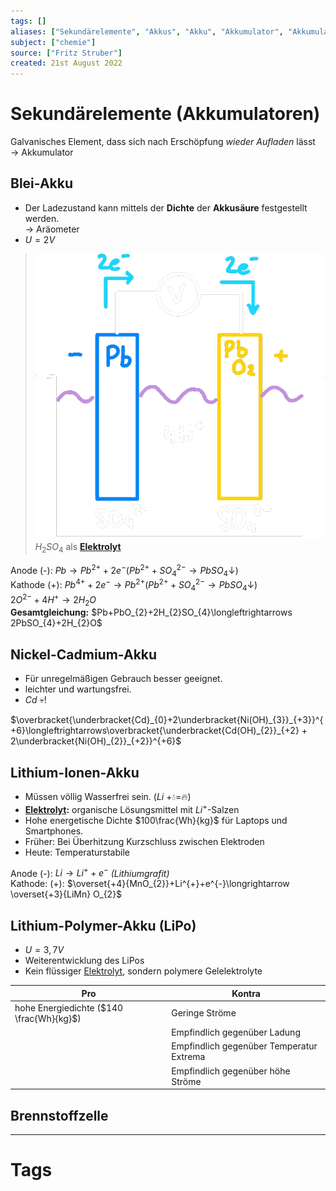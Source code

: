```yaml
---
tags: []
aliases: ["Sekundärelemente", "Akkus", "Akku", "Akkumulator", "Akkumulatoren"]
subject: ["chemie"]
source: ["Fritz Struber"]
created: 21st August 2022
---
```


# Sekundärelemente (Akkumulatoren)

Galvanisches Element, dass sich nach Erschöpfung *wieder Aufladen* lässt $\rightarrow$ Akkumulator 

## Blei-Akku

- Der Ladezustand kann mittels der **Dichte** der **Akkusäure** festgestellt werden.  
	$\rightarrow$ Aräometer
- $U=2V$

>![450](assets/Bleiakku.png)  
>$H_{2}SO_4$ als **[Elektrolyt](Elektrochemie.md)** 

Anode (-): $Pb\longrightarrow Pb^{2+}+2e^{-}(Pb^{2+}+SO_{4}^{2-}\rightarrow PbSO_{4}\downarrow)$  
Kathode (+): $Pb^{4+}+2e^{-}\longrightarrow Pb^{2+}(Pb^{2+}+SO_{4}^{2-}\rightarrow PbSO_{4}\downarrow)$  
$2O^{2-}+4H^{+}\longrightarrow 2H_{2}O$  
**Gesamtgleichung:** $Pb+PbO_{2}+2H_{2}SO_{4}\longleftrightarrows 2PbSO_{4}+2H_{2}O$ 

## Nickel-Cadmium-Akku

- Für unregelmäßigen Gebrauch besser geeignet.
- leichter und wartungsfrei.
- $Cd$ 💀!

$\overbracket{\underbracket{Cd}_{0}+2\underbracket{Ni(OH)_{3}}_{+3}}^{+6}\longleftrightarrows\overbracket{\underbracket{Cd(OH)_{2}}_{+2} + 2\underbracket{Ni(OH)_{2}}_{+2}}^{+6}$

## Lithium-Ionen-Akku

- Müssen völlig Wasserfrei sein. ($Li$ +💧=🔥)
- **[Elektrolyt](Elektrochemie.md):** organische Lösungsmittel mit $Li^{+}$-Salzen
- Hohe energetische Dichte $100\frac{Wh}{kg}$ für Laptops und Smartphones.
- Früher: Bei Überhitzung Kurzschluss zwischen Elektroden
- Heute: Temperaturstabile 

Anode (-): $Li\longrightarrow Li^{+}+e^{-}$ *(Lithiumgrafit)*  
Kathode: (+): $\overset{+4}{MnO_{2}}+Li^{+}+e^{-}\longrightarrow \overset{+3}{LiMn} O_{2}$

## Lithium-Polymer-Akku (LiPo)

- $U=3,7V$
- Weiterentwicklung des LiPos
- Kein flüssiger [Elektrolyt](Elektrochemie.md), sondern polymere Gelelektrolyte

| Pro                                      | Kontra                                   |
| ---------------------------------------- | ---------------------------------------- |
| hohe Energiedichte ($140 \frac{Wh}{kg}$) | Geringe Ströme                           |
|                                          | Empfindlich gegenüber Ladung             |
|                                          | Empfindlich gegenüber Temperatur Extrema |
|                                          | Empfindlich gegenüber höhe Ströme        | 

## Brennstoffzelle

---

# Tags